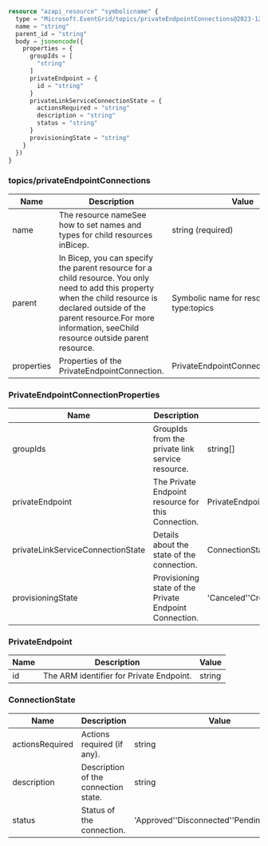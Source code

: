 ```terraform
resource "azapi_resource" "symbolicname" {
  type = "Microsoft.EventGrid/topics/privateEndpointConnections@2023-12-15-preview"
  name = "string"
  parent_id = "string"
  body = jsonencode({
    properties = {
      groupIds = [
        "string"
      ]
      privateEndpoint = {
        id = "string"
      }
      privateLinkServiceConnectionState = {
        actionsRequired = "string"
        description = "string"
        status = "string"
      }
      provisioningState = "string"
    }
  })
}

```

### topics/privateEndpointConnections

| Name | Description | Value |
|-|-|-|
| name | The resource nameSee how to set names and types for child resources inBicep. | string (required) |
| parent | In Bicep, you can specify the parent resource for a child resource. You only need to add this property when the child resource is declared outside of the parent resource.For more information, seeChild resource outside parent resource. | Symbolic name for resource of type:topics |
| properties | Properties of the PrivateEndpointConnection. | PrivateEndpointConnectionProperties |


### PrivateEndpointConnectionProperties

| Name | Description | Value |
|-|-|-|
| groupIds | GroupIds from the private link service resource. | string[] |
| privateEndpoint | The Private Endpoint resource for this Connection. | PrivateEndpoint |
| privateLinkServiceConnectionState | Details about the state of the connection. | ConnectionState |
| provisioningState | Provisioning state of the Private Endpoint Connection. | 'Canceled''Creating''Deleting''Failed''Succeeded''Updating' |


### PrivateEndpoint

| Name | Description | Value |
|-|-|-|
| id | The ARM identifier for Private Endpoint. | string |


### ConnectionState

| Name | Description | Value |
|-|-|-|
| actionsRequired | Actions required (if any). | string |
| description | Description of the connection state. | string |
| status | Status of the connection. | 'Approved''Disconnected''Pending''Rejected' |


